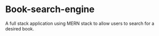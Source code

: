 # Book-search-engine
A full stack application using MERN stack to allow users to search for a desired book. 

